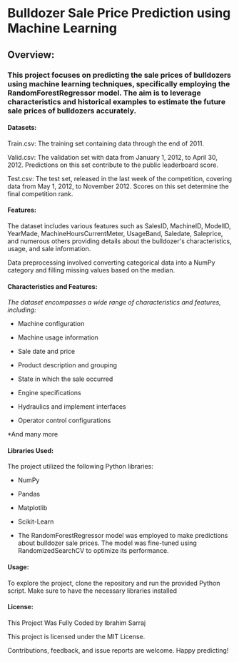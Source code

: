 # Bulldozer Sale Price Prediction using Machine Learning

## Overview:

### This project focuses on predicting the sale prices of bulldozers using machine learning techniques, specifically employing the RandomForestRegressor model. The aim is to leverage characteristics and historical examples to estimate the future sale prices of bulldozers accurately.

#### Datasets:

Train.csv: The training set containing data through the end of 2011.

Valid.csv: The validation set with data from January 1, 2012, to April 30, 2012. Predictions on this set contribute to the public leaderboard score.

Test.csv: The test set, released in the last week of the competition, covering data from May 1, 2012, to November 2012. Scores on this set determine the final competition rank.

#### Features:

The dataset includes various features such as SalesID, MachineID, ModelID, YearMade, MachineHoursCurrentMeter, UsageBand, Saledate, Saleprice, and numerous others providing details about the bulldozer's characteristics, usage, and sale information.

Data preprocessing involved converting categorical data into a NumPy category and filling missing values based on the median.

#### Characteristics and Features:

*The dataset encompasses a wide range of characteristics and features, including:*

* Machine configuration

* Machine usage information

* Sale date and price
  
* Product description and grouping
  
* State in which the sale occurred

* Engine specifications

* Hydraulics and implement interfaces

* Operator control configurations

*And many more

#### Libraries Used:

The project utilized the following Python libraries:

* NumPy

* Pandas

* Matplotlib

* Scikit-Learn

* The RandomForestRegressor model was employed to make predictions about bulldozer sale prices. The model was fine-tuned using RandomizedSearchCV to optimize its performance.

#### Usage:

To explore the project, clone the repository and run the provided Python script. Make sure to have the necessary libraries installed

#### License:

This Project  Was Fully Coded by Ibrahim Sarraj

This project is licensed under the MIT License.

Contributions, feedback, and issue reports are welcome. Happy predicting!

